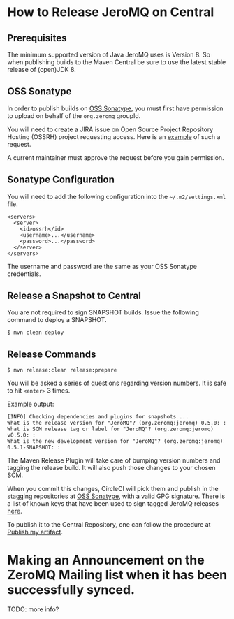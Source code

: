 # How to Release JeroMQ on Central

## Prerequisites

The minimum supported version of Java JeroMQ uses is Version 8. So
when publishing builds to the Maven Central be sure to use the latest
stable release of (open)JDK 8.


## OSS Sonatype

In order to publish builds on [OSS Sonatype](https://oss.sonatype.org), you must
first have permission to upload on behalf of the `org.zeromq` groupId.

You will need to create a JIRA issue on Open Source Project Repository Hosting
(OSSRH) project requesting access. Here is an
[example](https://issues.sonatype.org/browse/OSSRH-46351) of such a request.

A current maintainer must approve the request before you gain
permission.

## Sonatype Configuration

You will need to add the following configuration into the
`~/.m2/settings.xml` file.

```
<servers>
  <server>
    <id>ossrh</id>
    <username>...</username>
    <password>...</password>
  </server>
</servers>
```

The username and password are the same as your OSS Sonatype
credentials.

## Release a Snapshot to Central

You are not required to sign SNAPSHOT builds. Issue the following
command to deploy a SNAPSHOT.

```
$ mvn clean deploy
```

## Release Commands

```
$ mvn release:clean release:prepare
```

You will be asked a series of questions regarding version numbers. It
is safe to hit `<enter>` 3 times.

Example output:

```
[INFO] Checking dependencies and plugins for snapshots ...
What is the release version for "JeroMQ"? (org.zeromq:jeromq) 0.5.0: :
What is SCM release tag or label for "JeroMQ"? (org.zeromq:jeromq) v0.5.0: :
What is the new development version for "JeroMQ"? (org.zeromq:jeromq) 0.5.1-SNAPSHOT: :
```

The Maven Release Plugin will take care of bumping version numbers and
tagging the release build. It will also push those changes to your
chosen SCM.

When you commit this changes, CircleCI will pick them and publish in the stagging
repositories at [OSS Sonatype](https://oss.sonatype.org), with a valid GPG signature.
There is a list of known keys that have been used to sign tagged JeroMQ releases [here](public-keys.md).

To publish it to the Central Repository, one can follow the procedure at 
[Publish my artifact](https://central.sonatype.org/publish/release/).


# Making an Announcement on the ZeroMQ Mailing list when it has been successfully synced.

TODO: more info?
